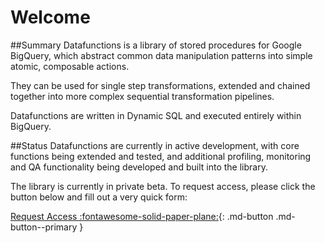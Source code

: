 # Welcome
##Summary
Datafunctions is a library of stored procedures for Google BigQuery, which abstract common data manipulation patterns into simple atomic, composable actions.

They can be used for single step transformations, extended and chained together into more complex sequential transformation pipelines.  

Datafunctions are written in Dynamic SQL and executed entirely within BigQuery.

##Status
Datafunctions are currently in active development, with core functions being extended and tested, and additional profiling, monitoring and QA functionality being developed and built into the library. 

The library is currently in private beta.  To request access, please click the button below and fill out a very quick form:

[Request Access :fontawesome-solid-paper-plane:](https://forms.gle/xWc3fZk8aY4PezzT6){: .md-button .md-button--primary }

